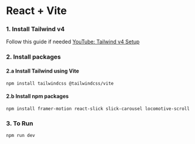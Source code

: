 # React + Vite

### 1. Install Tailwind v4
Follow this guide if needed
[YouTube: Tailwind v4 Setup](https://youtu.be/sHnG8tIYMB4)

### 2. Install packages

#### 2.a Install Tailwind using Vite
`npm install tailwindcss @tailwindcss/vite`

#### 2.b Install npm packages
`npm install framer-motion react-slick slick-carousel locomotive-scroll`

### 3. To Run
`npm run dev`
